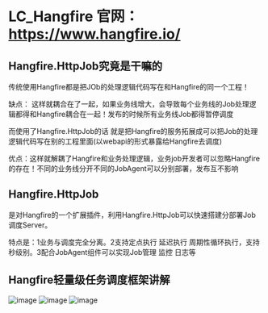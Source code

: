 # LC_Hangfire 官网：https://www.hangfire.io/
## Hangfire.HttpJob究竟是干嘛的
传统使用Hangfire都是把JOb的处理逻辑代码写在和Hangfire的同一个工程！

缺点： 这样就耦合在了一起，如果业务线增大，会导致每个业务线的Job处理逻辑都得和Hangfire耦合在一起！发布的时候所有业务线Job都得暂停调度

而使用了Hangfire.HttpJob的话 就是把Hangfire的服务拓展成可以把Job的处理逻辑代码写在别的工程里面(以webapi的形式暴露给Hangfire去调度)

优点：这样就解耦了Hangfire和业务处理逻辑，业务job开发者可以忽略Hangfire的存在！不同的业务线分开不同的JobAgent可以分别部署，发布互不影响

## Hangfire.HttpJob
是对Hangfire的一个扩展插件，利用Hangfire.HttpJob可以快速搭建分部署Job调度Server。

特点是：1业务与调度完全分离。2支持定点执行 延迟执行 周期性循环执行，支持秒级别。3配合JobAgent组件可以实现Job管理 监控 日志等

## Hangfire轻量级任务调度框架讲解 
![image](https://user-images.githubusercontent.com/26539681/132818091-06208174-120f-48b4-846e-e0cbdcb86e82.png)
![image](https://user-images.githubusercontent.com/26539681/132817978-51bb503a-41f2-43f6-973c-88d82d1986e4.png)
![image](https://user-images.githubusercontent.com/26539681/132818020-8c05033a-6e29-4f0e-a227-d24072acf04a.png)
